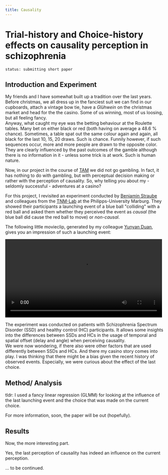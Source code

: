 ```yaml
---
title: Causality
---
```


# Trial-history and Choice-history effects on causality perception in schizophrenia

`status: submitting short paper`

## Introduction and Experiment

My friends and I have somewhat built up a tradition over the last years. Before christmas, we all dress up in the fanciest suit we can find in our cupboards, attach a vintage bow tie, have a *Glühwein* on the christmas market and head for the the casino. Some of us winning, most of us loosing, but all feeling fancy. <br>
Anyway, what caught my eye was the betting behaviour at the Roulette tables. Many bet on either black or red (both having on average a 48.6 % chance). Sometimes, a table spat out the same colour again and again, all black for the last 10, 15, 20 draws. Such is chance. Funnily however, if such sequences occur, more and more people are drawn to the opposite color. They are clearly influenced by the past outcomes of the gamble although there is no information in it - unless some trick is at work. Such is human nature.

Now, in our project in the course of [TAM](https://www.theadaptivemind.de/) we did not go gambling. In fact, it has nothing to do with gambling, but with perceptual decision making or rather with the perception of causality. So, why telling you about my - seldomly successful - adventures at a casino?

For this project, I revisited an experiment conducted by [Benjamin Straube](https://tnm-lab.com/people/prof-dr-benjamin-straube/) and colleagues from the [TNM-Lab](https://tnm-lab.com/) at the Philipps-University Marburg. They showed their participants a launching event of a blue ball "colliding" with a red ball and asked them whether they perceived the event as *causal* (the blue ball did cause the red ball to move) or *non-causal*.

The following little movieclip, generated by my colleague [Yunyan Duan](https://www.psychologie.tu-darmstadt.de/perception/home_per/people_per/people_perception_detail_75264.en.jsp), gives you an impression of such a launching event:

<video controls="controls" width="500" name="Launching event">
  <source src="https://uvest.github.io/figures/launching_event_example_by_Yunyan_Duan.mov">
  <source src="https://uvest.github.io/k2lab/assets/images/launching_event_example_by_Yunyan_Duan.mov">
</video>


The experiment was conducted on patients with Schizophrenia Spectrum Disorder (SSD) and healthy control (HC) participants. It allows some insights into the differences between SSDs and HCs in the usage of temporal and spatial offset (delay and angle) when perceiving causality. <br>
We were now wondering, if there also were other factors that are used differently between SSDs and HCs. And there my casino story comes into play. I was thinking that there might be a bias given the recent history of observed events. Especially, we were curious about the effect of the last choice.

## Method/ Analysis
tldr: I used a fancy linear regression (GLMM) for looking at the influence of the last launching event and the choice that was made on the current choice.

For more information, soon, the paper will be out (hopefully).

## Results
Now, the more interesting part.

Yes, the last perception of causality has indeed an influence on the current perception. 







... to be continued.